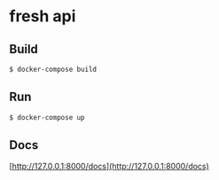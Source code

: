 # fresh api

## Build

```bash
$ docker-compose build
```

## Run

```bash
$ docker-compose up
```

## Docs
[http://127.0.0.1:8000/docs](http://127.0.0.1:8000/docs)
